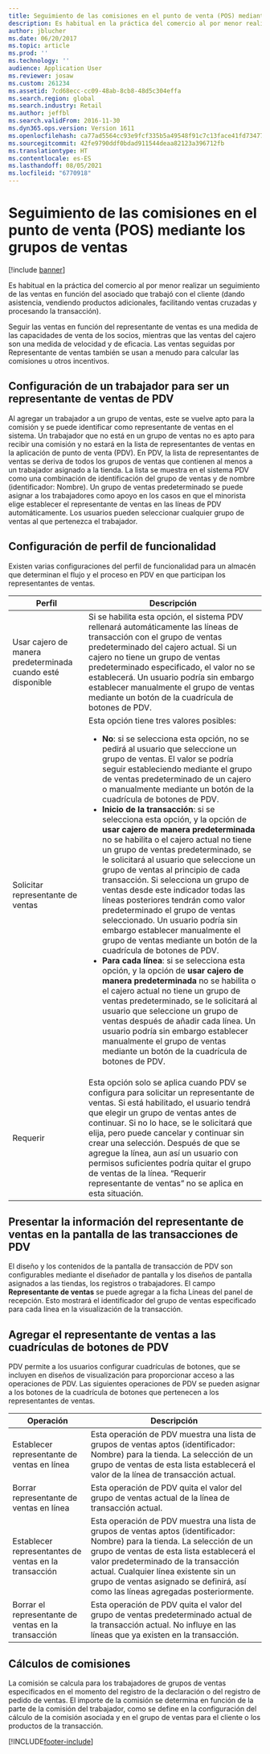 ```yaml
---
title: Seguimiento de las comisiones en el punto de venta (POS) mediante los grupos de ventas
description: Es habitual en la práctica del comercio al por menor realizar un seguimiento de las ventas en función del asociado que trabajó con el cliente (dando asistencia, vendiendo productos adicionales, facilitando ventas cruzadas y procesando la transacción).
author: jblucher
ms.date: 06/20/2017
ms.topic: article
ms.prod: ''
ms.technology: ''
audience: Application User
ms.reviewer: josaw
ms.custom: 261234
ms.assetid: 7cd68ecc-cc09-48ab-8cb8-48d5c304effa
ms.search.region: global
ms.search.industry: Retail
ms.author: jeffbl
ms.search.validFrom: 2016-11-30
ms.dyn365.ops.version: Version 1611
ms.openlocfilehash: ca77ad5564cc93e9fcf335b5a49548f91c7c13face41fd73477ae4083f78be57
ms.sourcegitcommit: 42fe9790ddf0bdad911544deaa82123a396712fb
ms.translationtype: HT
ms.contentlocale: es-ES
ms.lasthandoff: 08/05/2021
ms.locfileid: "6770918"
---
```

# <a name="track-commissions-in-the-point-of-sale-pos-by-using-sales-groups"></a>Seguimiento de las comisiones en el punto de venta (POS) mediante los grupos de ventas

[!include [banner](includes/banner.md)]

Es habitual en la práctica del comercio al por menor realizar un seguimiento de las ventas en función del asociado que trabajó con el cliente (dando asistencia, vendiendo productos adicionales, facilitando ventas cruzadas y procesando la transacción).

Seguir las ventas en función del representante de ventas es una medida de las capacidades de venta de los socios, mientras que las ventas del cajero son una medida de velocidad y de eficacia. Las ventas seguidas por Representante de ventas también se usan a menudo para calcular las comisiones u otros incentivos.

## <a name="configuring-a-worker-to-be-a-sales-representative-in-pos"></a>Configuración de un trabajador para ser un representante de ventas de PDV

Al agregar un trabajador a un grupo de ventas, este se vuelve apto para la comisión y se puede identificar como representante de ventas en el sistema. Un trabajador que no está en un grupo de ventas no es apto para recibir una comisión y no estará en la lista de representantes de ventas en la aplicación de punto de venta (PDV). En PDV, la lista de representantes de ventas se deriva de todos los grupos de ventas que contienen al menos a un trabajador asignado a la tienda. La lista se muestra en el sistema PDV como una combinación de identificación del grupo de ventas y de nombre (identificador: Nombre). Un grupo de ventas predeterminado se puede asignar a los trabajadores como apoyo en los casos en que el minorista elige establecer el representante de ventas en las líneas de PDV automáticamente. Los usuarios pueden seleccionar cualquier grupo de ventas al que pertenezca el trabajador.

## <a name="functionality-profile-settings"></a>Configuración de perfil de funcionalidad

Existen varias configuraciones del perfil de funcionalidad para un almacén que determinan el flujo y el proceso en PDV en que participan los representantes de ventas.

<table>
<thead>
<tr>
<th>Perfil</th>
<th>Descripción</th>
</tr>
</thead>
<tbody>
<tr>
<td>Usar cajero de manera predeterminada cuando esté disponible</td>
<td>Si se habilita esta opción, el sistema PDV rellenará automáticamente las líneas de transacción con el grupo de ventas predeterminado del cajero actual. Si un cajero no tiene un grupo de ventas predeterminado especificado, el valor no se establecerá. Un usuario podría sin embargo establecer manualmente el grupo de ventas mediante un botón de la cuadrícula de botones de PDV.</td>
</tr>
<tr>
<td>Solicitar representante de ventas</td>
<td>Esta opción tiene tres valores posibles:
<ul>
<li><strong>No</strong>: si se selecciona esta opción, no se pedirá al usuario que seleccione un grupo de ventas. El valor se podría seguir estableciendo mediante el grupo de ventas predeterminado de un cajero o manualmente mediante un botón de la cuadrícula de botones de PDV.</li>
<li><strong>Inicio de la transacción</strong>: si se selecciona esta opción, y la opción de <strong>usar cajero de manera predeterminada</strong> no se habilita o el cajero actual no tiene un grupo de ventas predeterminado, se le solicitará al usuario que seleccione un grupo de ventas al principio de cada transacción. Si selecciona un grupo de ventas desde este indicador todas las líneas posteriores tendrán como valor predeterminado el grupo de ventas seleccionado. Un usuario podría sin embargo establecer manualmente el grupo de ventas mediante un botón de la cuadrícula de botones de PDV.</li>
<li><strong>Para cada línea</strong>: si se selecciona esta opción, y la opción de <strong>usar cajero de manera predeterminada</strong> no se habilita o el cajero actual no tiene un grupo de ventas predeterminado, se le solicitará al usuario que seleccione un grupo de ventas después de añadir cada línea. Un usuario podría sin embargo establecer manualmente el grupo de ventas mediante un botón de la cuadrícula de botones de PDV.</li>
</ul>
</td>
</tr>
<tr>
<td>Requerir</td>
<td>Esta opción solo se aplica cuando PDV se configura para solicitar un representante de ventas. Si está habilitado, el usuario tendrá que elegir un grupo de ventas antes de continuar. Si no lo hace, se le solicitará que elija, pero puede cancelar y continuar sin crear una selección. Después de que se agregue la línea, aun así un usuario con permisos suficientes podría quitar el grupo de ventas de la línea. “Requerir representante de ventas” no se aplica en esta situación.</td>
</tr>
</tbody>
</table>

## <a name="displaying-the-sales-representative-information-on-the-pos-transactions-screen"></a>Presentar la información del representante de ventas en la pantalla de las transacciones de PDV

El diseño y los contenidos de la pantalla de transacción de PDV son configurables mediante el diseñador de pantalla y los diseños de pantalla asignados a las tiendas, los registros o trabajadores. El campo **Representante de ventas** se puede agregar a la ficha Líneas del panel de recepción.  Esto mostrará el identificador del grupo de ventas especificado para cada línea en la visualización de la transacción.

## <a name="adding-sales-representative-operations-to-pos-button-grids"></a>Agregar el representante de ventas a las cuadrículas de botones de PDV

PDV permite a los usuarios configurar cuadrículas de botones, que se incluyen en diseños de visualización para proporcionar acceso a las operaciones de PDV. Las siguientes operaciones de PDV se pueden asignar a los botones de la cuadrícula de botones que pertenecen a los representantes de ventas.

| Operación                                 | Descripción |
|-------------------------------------------|-------------|
| Establecer representante de ventas en línea          | Esta operación de PDV muestra una lista de grupos de ventas aptos (identificador: Nombre) para la tienda. La selección de un grupo de ventas de esta lista establecerá el valor de la línea de transacción actual. |
| Borrar representante de ventas en línea        | Esta operación de PDV quita el valor del grupo de ventas actual de la línea de transacción actual. |
| Establecer representantes de ventas en la transacción   | Esta operación de PDV muestra una lista de grupos de ventas aptos (identificador: Nombre) para la tienda. La selección de un grupo de ventas de esta lista establecerá el valor predeterminado de la transacción actual. Cualquier línea existente sin un grupo de ventas asignado se definirá, así como las líneas agregadas posteriormente. |
| Borrar el representante de ventas en la transacción | Esta operación de PDV quita el valor del grupo de ventas predeterminado actual de la transacción actual. No influye en las líneas que ya existen en la transacción. |

## <a name="calculating-commissions"></a>Cálculos de comisiones

La comisión se calcula para los trabajadores de grupos de ventas especificados en el momento del registro de la declaración o del registro de pedido de ventas. El importe de la comisión se determina en función de la parte de la comisión del trabajador, como se define en la configuración del cálculo de la comisión asociada y en el grupo de ventas para el cliente o los productos de la transacción.


[!INCLUDE[footer-include](../includes/footer-banner.md)]